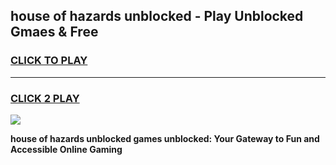 
## house of hazards unblocked - Play Unblocked Gmaes & Free
<h3>
<a href="https://news.freeplayer.one?title=house_of_hazards_unblocked&ref=16F">CLICK TO PLAY</a></h3>
<hr>

<h3>
<a href="https://news.freeplayer.one?title=house_of_hazards_unblocked&ref=16F">CLICK 2 PLAY</a>
  
</h3>

<a href="https://news.freeplayer.one?title=house_of_hazards_unblocked&ref=16F/"><img src="https://clearcache.store/games.png"></a>


**house of hazards unblocked games unblocked: Your Gateway to Fun and Accessible Online Gaming**
